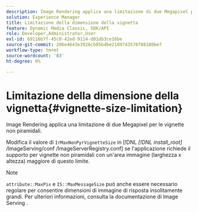 ```yaml
---
description: Image Rendering applica una limitazione di due Megapixel per le vignette non piramidali.
solution: Experience Manager
title: Limitazione della dimensione della vignetta
feature: Dynamic Media Classic, SDK/API
role: Developer,Administrator,User
exl-id: 69116b7f-45c0-42ed-9114-d01db3ce16be
source-git-commit: 206e4643e3926cb85b4be2189743578f88180be7
workflow-type: tm+mt
source-wordcount: '83'
ht-degree: 0%

---
```


# Limitazione della dimensione della vignetta{#vignette-size-limitation}

Image Rendering applica una limitazione di due Megapixel per le vignette non piramidali.

Modifica il valore di `IrMaxNonPyrVignetteSize` in [!DNL *[!DNL install_root]* /ImageServing/conf /ImageServerRegistry.conf] se l&#39;applicazione richiede il supporto per vignette non piramidali con un&#39;area immagine (larghezza x altezza) maggiore di questo limite.

>[!NOTE]
>
>`attribute::MaxPix` e  `IS::MaxMessageSize` può anche essere necessario regolare per consentire dimensioni di immagine di risposta insolitamente grandi. Per ulteriori informazioni, consulta la documentazione di Image Serving .
